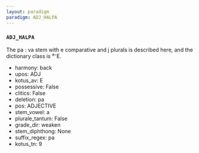 ```yaml
---
layout: paradigm
paradigm: ADJ_HALPA
---
```

### ` ADJ_HALPA `

The pa : va stem with e comparative and j plurals is described here, and the dictionary class is ⁹⁻E.
* harmony: back
* upos: ADJ
* kotus_av: E
* possessive: False
* clitics: False
* deletion: pa
* pos: ADJECTIVE
* stem_vowel: a
* plurale_tantum: False
* grade_dir: weaken
* stem_diphthong: None
* suffix_regex: pa
* kotus_tn: 9
